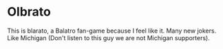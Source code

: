 # Olbrato
This is blarato, a Balatro fan-game because I feel like it. Many new jokers. Like Michigan (Don't listen to this guy we are not Michigan supporters).

